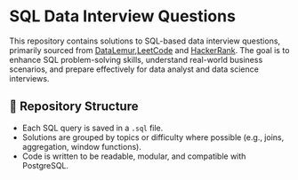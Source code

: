 # SQL Data Interview Questions

This repository contains solutions to SQL-based data interview questions, primarily sourced from [DataLemur](https://datalemur.com),[LeetCode](https://leetcode.com) and [HackerRank](https://www.hackerrank.com). 
The goal is to enhance SQL problem-solving skills, understand real-world business scenarios, and prepare effectively for data analyst and data science interviews.

## 📁 Repository Structure

- Each SQL query is saved in a `.sql` file.
- Solutions are grouped by topics or difficulty where possible (e.g., joins, aggregation, window functions).
- Code is written to be readable, modular, and compatible with PostgreSQL.
